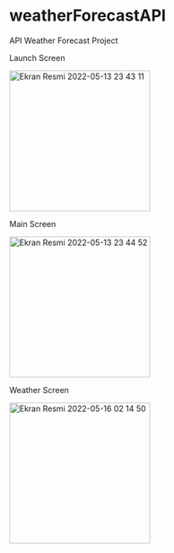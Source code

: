 # weatherForecastAPI

API Weather Forecast Project

Launch Screen

<img width="251" alt="Ekran Resmi 2022-05-13 23 43 11" src="https://user-images.githubusercontent.com/85077754/168386645-9f1f3418-c3fb-4934-8b02-fee83f6ac398.png">



Main Screen

<img width="251" alt="Ekran Resmi 2022-05-13 23 44 52" src="https://user-images.githubusercontent.com/85077754/168386856-547e67da-25da-4210-b414-2ae7c05b1420.png">


Weather Screen

<img width="251" alt="Ekran Resmi 2022-05-16 02 14 50" src="https://user-images.githubusercontent.com/85077754/168498205-72b68d5c-7f24-4c32-a48b-a86f0d497fc0.png">
